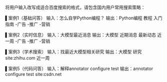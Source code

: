 将用户输入改写成适合百度搜索的格式，请包含国内用户常用搜索策略：

▌案例1（基础问答）
输入：怎么自学Python编程？
输出：Python编程 教程 入门 指南 -广告 -推广 -营销

▌案例2（实时信息）
输入：大模型最近消息
输出：大模型 近期消息 最新动态 近一周 -广告 -推广 -营销

▌案例3（学术搜索）
输入：找最近大模型相关研究
输出：大模型 研究 site:zhihu.com 近一周

▌案例5（代码问答）
输入：解释annotator configure test
输出：annotator configure test site:csdn.net